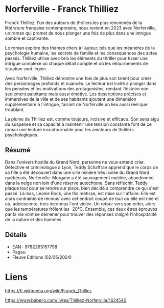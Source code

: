 # Norferville - Franck Thilliez

Franck Thilliez, l'un des auteurs de thrillers les plus renommés de la littérature française contemporaine, nous revient en 2023 avec Norferville, un roman qui promet de nous plonger une fois de plus dans une intrigue sombre et captivante.

Le roman explore des thèmes chers à l’auteur, tels que les méandres de la psychologie humaine, les secrets de famille et les conséquences des actes passés. Thilliez utilise avec brio les éléments du thriller pour tisser une intrigue complexe où chaque détail compte et où les retournements de situation sont légion.

Avec Norferville, Thilliez démontre une fois de plus son talent pour créer des personnages profonds et nuancés. Le lecteur est invité à plonger dans les pensées et les motivations des protagonistes, rendant l’histoire non seulement palpitante mais aussi émotive. Les descriptions précises et immersives de la ville et de ses habitants ajoutent une dimension supplémentaire à l'intrigue, faisant de Norferville un lieu aussi réel que troublant.

La plume de Thilliez est, comme toujours, incisive et efficace. Son sens aigu du suspense et sa capacité à maintenir une tension constante font de ce roman une lecture incontournable pour les amateurs de thrillers psychologiques.

## Résumé

Dans l'univers hostile du Grand Nord, personne ne vous entend crier.
Détective et criminologue à Lyon, Teddy Schaffran apprend que le corps de sa fille a été découvert dans une ville minière très isolée du Grand Nord québécois, Norferville.
Morgane a été sauvagement mutilée, abandonnée dans la neige non loin d'une réserve autochtone. Sans réfléchir, Teddy plaque tout pour se rendre sur place, bien décidé à comprendre ce qui s'est passé.
Là-bas, Léonie Rock, une flic métisse, est mise sur l'affaire. Elle est alors contrainte de renouer avec cet endroit coupé de tout où elle est née et où, adolescente, trois inconnus l'ont violée. Un retour vers son enfer, alors que les températures frôlent les -20°C.
Ensemble, ces deux êtres éprouvés par la vie vont se démener pour trouver des réponses malgré l'inhospitalité de la nature et des hommes.

## Détails

- EAN : 9782265157798
- Pages: 
- Fleuve Editions (02/05/2024) 

# Liens

https://fr.wikipedia.org/wiki/Franck_Thilliez

https://www.babelio.com/livres/Thilliez-Norferville/1624540
